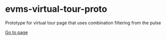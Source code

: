 # evms-virtual-tour-proto
 Prototype for virtual tour page that uses combination filtering from the pulse

<a href="https://aruffin-evms.github.io/evms-virtual-tour-proto/virtual-tours.html">Go to page</a>